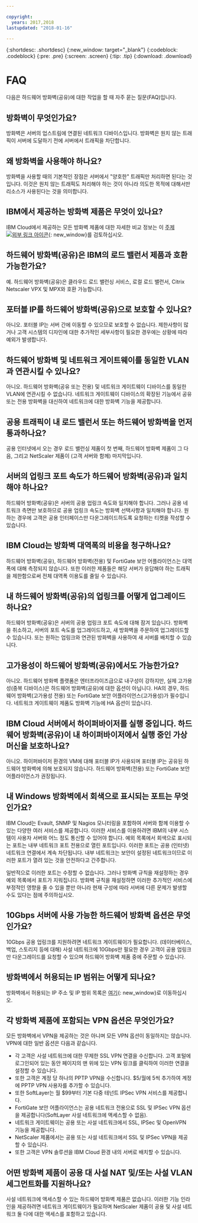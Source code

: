 ```yaml
---

copyright:
  years: 2017,2018
lastupdated: "2018-01-16"

---
```


{:shortdesc: .shortdesc}
{:new_window: target="_blank"}
{:codeblock: .codeblock}
{:pre: .pre}
{:screen: .screen}
{:tip: .tip}
{:download: .download}

# FAQ
다음은 하드웨어 방화벽(공유)에 대한 작업을 할 때 자주 묻는 질문(FAQ)입니다.

## 방화벽이 무엇인가요?

방화벽은 서버의 업스트림에 연결된 네트워크 디바이스입니다. 방화벽은 원치 않는 트래픽이 서버에 도달하기 전에 서버에서 트래픽을 차단합니다. 

## 왜 방화벽을 사용해야 하나요?

방화벽을 사용할 때의 기본적인 장점은 서버에서 "양호한" 트래픽만 처리하면 된다는 것입니다. 이것은 원치 않는 트래픽도 처리해야 하는 것이 아니라 의도한 목적에 대해서만 리소스가 사용된다는 것을 의미합니다. 

## IBM에서 제공하는 방화벽 제품은 무엇이 있나요?
IBM Cloud에서 제공하는 모든 방화벽 제품에 대한 자세한 비교 정보는 이 [주제 ![외부 링크 아이콘](../../icons/launch-glyph.svg "외부 링크 아이콘")](https://console.bluemix.net/docs/infrastructure/fortigate-10g/explore-firewalls.html#explore-firewalls){: new_window}를 검토하십시오. 

## 하드웨어 방화벽(공유)은 IBM의 로드 밸런서 제품과 호환 가능한가요?

예. 하드웨어 방화벽(공유)은 클라우드 로드 밸런싱 서비스, 로컬 로드 밸런서, Citrix Netscaler VPX 및 MPX와 호환 가능합니다.

## 포터블 IP를 하드웨어 방화벽(공유)으로 보호할 수 있나요?

아니오. 포터블 IP는 서버 간에 이동할 수 있으므로 보호할 수 없습니다. 제한사항이 많거나 고객 시스템의 디자인에 대한 추가적인 세부사항이 필요한 경우에는 상황에 따라 예외가 발생합니다. 

## 하드웨어 방화벽 및 네트워크 게이트웨이를 동일한 VLAN과 연관시킬 수 있나요?

아니오. 하드웨어 방화벽(공유 또는 전용) 및 네트워크 게이트웨이 디바이스를 동일한 VLAN에 연관시킬 수 없습니다. 네트워크 게이트웨이 디바이스의 확장된 기능에서 공유 또는 전용 방화벽을 대신하여 네트워크에 대한 방화벽 기능을 제공합니다. 

## 공용 트래픽이 내 로드 밸런서 또는 하드웨어 방화벽을 먼저 통과하나요?

공용 인터넷에서 오는 경우 로드 밸런싱 제품이 첫 번째, 하드웨어 방화벽 제품이 그 다음, 그리고 NetScaler 제품이 (고객 서버와 함께) 마지막입니다.

## 서버의 업링크 포트 속도가 하드웨어 방화벽(공유)과 일치해야 하나요?

하드웨어 방화벽(공유)은 서버의 공용 업링크 속도와 일치해야 합니다. 그러나 공용 네트워크 측면만 보호하므로 공용 업링크 속도는 방화벽 선택사항과 일치해야 합니다. 원하는 경우에 고객은 공용 인터페이스만 다운그레이드하도록 요청하는 티켓을 작성할 수 있습니다. 

## IBM Cloud는 방화벽 대역폭의 비용을 청구하나요?

하드웨어 방화벽(공유), 하드웨어 방화벽(전용) 및 FortiGate 보안 어플라이언스는 대역폭에 대해 측정되지 않습니다. 또한 이러한 제품들은 해당 서버가 응답해야 하는 트래픽을 제한함으로써 전체 대역폭 이용도를 줄일 수 있습니다. 

## 내 하드웨어 방화벽(공유)의 업링크를 어떻게 업그레이드하나요?

하드웨어 방화벽(공유)은 서버의 공용 업링크 포트 속도에 대해 잠겨 있습니다. 방화벽을 취소하고, 서버의 포트 속도를 업그레이드하고, 새 방화벽을 주문하여 업그레이드할 수 있습니다. 또는 원하는 업링크와 연관된 방화벽을 사용하여 새 서버를 배치할 수 있습니다.

## 고가용성이 하드웨어 방화벽(공유)에서도 가능한가요?

아니오. 하드웨어 방화벽 플랫폼은 엔터프라이즈급으로 내구성이 강하지만, 실제 고가용성(중복 디바이스)은 하드웨어 방화벽(공유)에 대한 옵션이 아닙니다. HA의 경우, 하드웨어 방화벽(고가용성 전용) 또는 FortiGate 보안 어플라이언스(고가용성)가 필수입니다. 네트워크 게이트웨이 제품도 방화벽 기능에 HA 옵션이 있습니다. 

## IBM Cloud 서버에서 하이퍼바이저를 실행 중입니다. 하드웨어 방화벽(공유)이 내 하이퍼바이저에서 실행 중인 가상 머신을 보호하나요? 

아니오. 하이퍼바이저 환경의 VM에 대해 포터블 IP가 사용되며 포터블 IP는 공유된 하드웨어 방화벽에 의해 보호되지 않습니다. 하드웨어 방화벽(전용) 또는 FortiGate 보안 어플라이언스가 권장됩니다. 

## 내 Windows 방화벽에서 회색으로 표시되는 포트는 무엇인가요?

IBM Cloud는 Evault, SNMP 및 Nagios 모니터링을 포함하여 서버와 함께 이용할 수 있는 다양한 여러 서비스를 제공합니다. 이러한 서비스를 이용하려면 IBM의 내부 시스템이 사용자 서버와 어느 정도 통신할 수 있어야 합니다. 예외 목록에서 회색으로 표시되는 포트는 내부 네트워크 포트 전용으로 열린 포트입니다. 이러한 포트는 공용 (인터넷) 네트워크 연결에서 계속 차단됩니다. 내부 네트워크는 보안이 설정된 네트워크이므로 이러한 포트가 열려 있는 것을 안전하다고 간주합니다. 

일반적으로 이러한 포트는 수정할 수 없습니다. 그러나 방화벽 규칙을 재설정하는 경우 예외 목록에서 포트가 지워집니다. 방화벽 규칙을 재설정하면 이러한 추가적인 서비스에 부정적인 영향을 줄 수 있을 뿐만 아니라 현재 구성에 따라 서버에 다른 문제가 발생할 수도 있다는 점에 주의하십시오. 

## 10Gbps 서버에 사용 가능한 하드웨어 방화벽 옵션은 무엇인가요?

10Gbps 공용 업링크를 지원하려면 네트워크 게이트웨이가 필요합니다. (데이터베이스, 백업, 스토리지 등에 대해) 사설 네트워크에 10Gbps만 필요한 경우 고객이 공용 업링크만 다운그레이드를 요청할 수 있으며 하드웨어 방화벽 제품 중에 주문할 수 있습니다. 

## 방화벽에서 허용되는 IP 범위는 어떻게 되나요?

방화벽에서 허용되는 IP 주소 및 IP 범위 목록은 [여기](https://console.bluemix.net/docs/infrastructure/hardware-firewall-dedicated/ips.html){: new_window}로 이동하십시오. 

## 각 방화벽 제품에 포함되는 VPN 옵션은 무엇인가요?

모든 방화벽에서 VPN을 제공하는 것은 아니며 모든 VPN 옵션이 동일하지는 않습니다. VPN에 대한 일반 옵션은 다음과 같습니다. 

* 각 고객은 사설 네트워크에 대한 무제한 SSL VPN 연결을 수신합니다. 고객 포털에 로그인되어 있는 동안 페이지의 맨 위에 있는 VPN 링크를 클릭하여 이러한 연결을 설정할 수 있습니다. 
* 또한 고객은 계정 당 하나의 PPTP VPN을 수신합니다. $5/월에 5씩 추가하여 계정에 PPTP VPN 사용자를 추가할 수 있습니다. 
* 또한 SoftLayer는 월 $99부터 기본 다중 테넌트 IPSec VPN 서비스를 제공합니다. 
* FortiGate 보안 어플라이언스는 공용 네트워크 전용으로 SSL 및 IPSec VPN 옵션을 제공합니다(SoftLayer 사설 네트워크에 액세스할 수 없음).
* 네트워크 게이트웨이는 공용 또는 사설 네트워크에서 SSL, IPSec 및 OpenVPN 기능을 제공합니다. 
* NetScaler 제품에서는 공용 또는 사설 네트워크에서 SSL 및 IPSec VPN을 제공할 수 있습니다. 
* 또한 고객은 VPN 솔루션을 IBM Cloud 환경 내의 서버로 배치할 수 있습니다. 

## 어떤 방화벽 제품이 공용 대 사설 NAT 및/또는 사설 VLAN 세그먼트화를 지원하나요? 

사설 네트워크에 액세스할 수 있는 하드웨어 방화벽 제품은 없습니다. 이러한 기능 인라인을 제공하려면 네트워크 게이트웨이가 필요하며 NetScaler 제품이 공용 및 사설 네트워크 둘 다에 대한 액세스를 포함하고 있습니다. 
